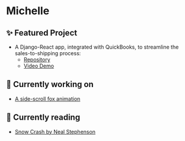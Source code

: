 # Michelle

## ✨ Featured Project
- A Django-React app, integrated with QuickBooks, to streamline the sales-to-shipping process:
  - [Repository](https://github.com/michellevit/Production-Planner)
  - [Video Demo](https://www.youtube.com/watch?v=J0YNExrDqck&ab_channel=Michelle)


## 🔭 Currently working on
- [A side-scroll fox animation](fennec.michellef.dev)


## 📖 Currently reading
- [Snow Crash by Neal Stephenson](https://www.goodreads.com/book/show/61240297-snow-crash)


<!--
**michellevit/michellevit** is a ✨ _special_ ✨ repository because its `README.md` (this file) appears on your GitHub profile.

Here are some ideas to get you started:

- 🔭 I’m currently working on ...
- 🌱 I’m currently learning ...
- 👯 I’m looking to collaborate on ...
- 🤔 I’m looking for help with ...
- 💬 Ask me about ...
- 📫 How to reach me: ...
- 😄 Pronouns: ...
- ⚡ Fun fact: ...
-->
